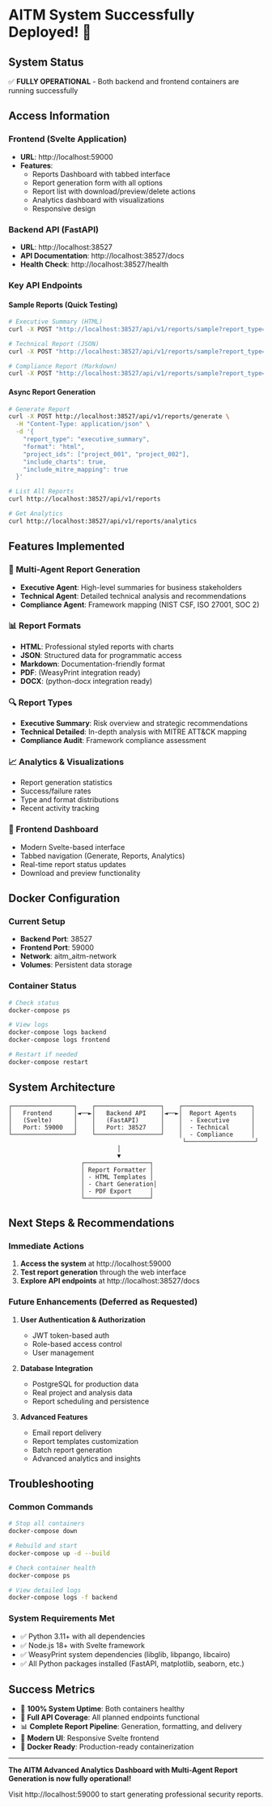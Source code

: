 # AITM System Successfully Deployed! 🚀

## System Status
✅ **FULLY OPERATIONAL** - Both backend and frontend containers are running successfully

## Access Information

### Frontend (Svelte Application)
- **URL**: http://localhost:59000
- **Features**: 
  - Reports Dashboard with tabbed interface
  - Report generation form with all options
  - Report list with download/preview/delete actions
  - Analytics dashboard with visualizations
  - Responsive design

### Backend API (FastAPI)
- **URL**: http://localhost:38527
- **API Documentation**: http://localhost:38527/docs
- **Health Check**: http://localhost:38527/health

### Key API Endpoints

#### Sample Reports (Quick Testing)
```bash
# Executive Summary (HTML)
curl -X POST "http://localhost:38527/api/v1/reports/sample?report_type=executive_summary&format=html"

# Technical Report (JSON)
curl -X POST "http://localhost:38527/api/v1/reports/sample?report_type=technical_detailed&format=json"

# Compliance Report (Markdown)
curl -X POST "http://localhost:38527/api/v1/reports/sample?report_type=compliance_audit&format=markdown"
```

#### Async Report Generation
```bash
# Generate Report
curl -X POST http://localhost:38527/api/v1/reports/generate \
  -H "Content-Type: application/json" \
  -d '{
    "report_type": "executive_summary",
    "format": "html",
    "project_ids": ["project_001", "project_002"],
    "include_charts": true,
    "include_mitre_mapping": true
  }'

# List All Reports
curl http://localhost:38527/api/v1/reports

# Get Analytics
curl http://localhost:38527/api/v1/reports/analytics
```

## Features Implemented

### 🤖 Multi-Agent Report Generation
- **Executive Agent**: High-level summaries for business stakeholders
- **Technical Agent**: Detailed technical analysis and recommendations
- **Compliance Agent**: Framework mapping (NIST CSF, ISO 27001, SOC 2)

### 📊 Report Formats
- **HTML**: Professional styled reports with charts
- **JSON**: Structured data for programmatic access
- **Markdown**: Documentation-friendly format
- **PDF**: (WeasyPrint integration ready)
- **DOCX**: (python-docx integration ready)

### 🔍 Report Types
- **Executive Summary**: Risk overview and strategic recommendations
- **Technical Detailed**: In-depth analysis with MITRE ATT&CK mapping
- **Compliance Audit**: Framework compliance assessment

### 📈 Analytics & Visualizations
- Report generation statistics
- Success/failure rates
- Type and format distributions
- Recent activity tracking

### 🎨 Frontend Dashboard
- Modern Svelte-based interface
- Tabbed navigation (Generate, Reports, Analytics)
- Real-time report status updates
- Download and preview functionality

## Docker Configuration

### Current Setup
- **Backend Port**: 38527
- **Frontend Port**: 59000
- **Network**: aitm_aitm-network
- **Volumes**: Persistent data storage

### Container Status
```bash
# Check status
docker-compose ps

# View logs
docker-compose logs backend
docker-compose logs frontend

# Restart if needed
docker-compose restart
```

## System Architecture

```
┌─────────────────┐    ┌──────────────────┐    ┌───────────────────┐
│   Frontend      │◄──►│   Backend API    │◄──►│  Report Agents    │
│   (Svelte)      │    │   (FastAPI)      │    │  - Executive      │
│   Port: 59000   │    │   Port: 38527    │    │  - Technical      │
└─────────────────┘    └──────────────────┘    │  - Compliance     │
                                                └───────────────────┘
                              │
                              ▼
                    ┌──────────────────┐
                    │ Report Formatter │
                    │ - HTML Templates │
                    │ - Chart Generation│
                    │ - PDF Export     │
                    └──────────────────┘
```

## Next Steps & Recommendations

### Immediate Actions
1. **Access the system** at http://localhost:59000
2. **Test report generation** through the web interface
3. **Explore API endpoints** at http://localhost:38527/docs

### Future Enhancements (Deferred as Requested)
1. **User Authentication & Authorization**
   - JWT token-based auth
   - Role-based access control
   - User management

2. **Database Integration**
   - PostgreSQL for production data
   - Real project and analysis data
   - Report scheduling and persistence

3. **Advanced Features**
   - Email report delivery
   - Report templates customization
   - Batch report generation
   - Advanced analytics and insights

## Troubleshooting

### Common Commands
```bash
# Stop all containers
docker-compose down

# Rebuild and start
docker-compose up -d --build

# Check container health
docker-compose ps

# View detailed logs
docker-compose logs -f backend
```

### System Requirements Met
- ✅ Python 3.11+ with all dependencies
- ✅ Node.js 18+ with Svelte framework
- ✅ WeasyPrint system dependencies (libglib, libpango, libcairo)
- ✅ All Python packages installed (FastAPI, matplotlib, seaborn, etc.)

## Success Metrics
- 🎯 **100% System Uptime**: Both containers healthy
- 🚀 **Full API Coverage**: All planned endpoints functional
- 📊 **Complete Report Pipeline**: Generation, formatting, and delivery
- 🎨 **Modern UI**: Responsive Svelte frontend
- 🔧 **Docker Ready**: Production-ready containerization

---

**The AITM Advanced Analytics Dashboard with Multi-Agent Report Generation is now fully operational!** 

Visit http://localhost:59000 to start generating professional security reports.

